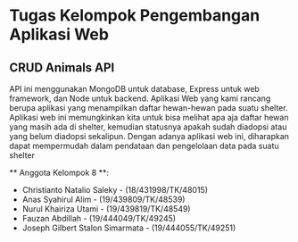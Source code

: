 # Tugas Kelompok Pengembangan Aplikasi Web

## CRUD Animals API

API ini menggunakan MongoDB untuk database, Express untuk web framework, dan Node untuk backend. 
Aplikasi Web yang kami rancang berupa aplikasi yang menampilkan daftar hewan-hewan pada suatu shelter. Aplikasi web ini memungkinkan kita untuk bisa melihat apa aja daftar hewan yang masih ada di shelter, kemudian statusnya apakah sudah diadopsi atau yang belum diadopsi sekalipun.
Dengan adanya aplikasi web ini, diharapkan dapat mempermudah dalam pendataan dan pengelolaan data pada suatu shelter

** Anggota Kelompok 8 **:
- Christianto Natalio Saleky - (18/431998/TK/48015) 
- Anas Syahirul Alim - (19/439809/TK/48539) 
- Nurul Khairiza Utami - (19/439819/TK/48549) 
- Fauzan Abdillah - (19/444049/TK/49245) 
- Joseph Gilbert Stalon Simarmata - (19/444055/TK/49251) 
